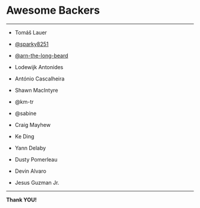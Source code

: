 # Awesome Backers

---

- Tomáš Lauer
- [@sparky8251](https://github.com/sparky8251)
- [@arn-the-long-beard](https://github.com/arn-the-long-beard)

- Lodewijk Antonides
- António Cascalheira
- Shawn MacIntyre
- @km-tr
- @sabine
- Craig Mayhew
- Ke Ding
- Yann Delaby
- Dusty Pomerleau
- Devin Alvaro
- Jesus Guzman Jr.

---

**Thank YOU!**
